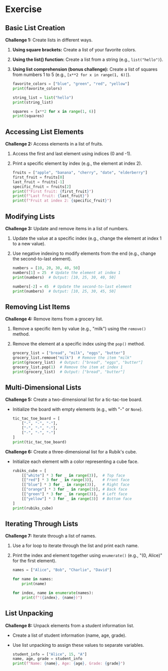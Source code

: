 # Exercise

## Basic List Creation

**Challenge 1:** Create lists in different ways.

1. **Using square brackets:** Create a list of your favorite colors.
2. **Using the list() function:** Create a list from a string (e.g., `list("hello")`).
3. **Using list comprehension (bonus challenge):** Create a list of squares from numbers 1 to 5 (e.g., `[x**2 for x in range(1, 6)]`).

    ```py
    favorite_colors = ["blue", "green", "red", "yellow"]
    print(favorite_colors)

    string_list = list("hello")
    print(string_list)

    squares = [x**2 for x in range(1, 6)]
    print(squares)
    ```

## Accessing List Elements

**Challenge 2:** Access elements in a list of fruits.

1. Access the first and last element using indices (0 and -1).
2. Print a specific element by index (e.g., the element at index 2).

    ```python
    fruits = ["apple", "banana", "cherry", "date", "elderberry"]
    first_fruit = fruits[0]
    last_fruit = fruits[-1]
    specific_fruit = fruits[2]
    print(f"First fruit: {first_fruit}")
    print(f"Last fruit: {last_fruit}")
    print(f"Fruit at index 2: {specific_fruit}")
    ```

## Modifying Lists

**Challenge 3:** Update and remove items in a list of numbers.

1. Update the value at a specific index (e.g., change the element at index 1 to a new value).
2. Use negative indexing to modify elements from the end (e.g., change the second-to-last element).

    ```py
    numbers = [10, 20, 30, 40, 50]
    numbers[1] = 25  # Update the element at index 1
    print(numbers)  # Output: [10, 25, 30, 40, 50]

    numbers[-2] = 45  # Update the second-to-last element
    print(numbers)  # Output: [10, 25, 30, 45, 50]
    ```

## Removing List Items

**Challenge 4:** Remove items from a grocery list.

1. Remove a specific item by value (e.g., "milk") using the `remove()` method.
2. Remove the element at a specific index using the `pop()` method.

    ```py
    grocery_list = ["bread", "milk", "eggs", "butter"]
    grocery_list.remove("milk")  # Remove the item "milk"
    print(grocery_list)  # Output: ["bread", "eggs", "butter"]
    grocery_list.pop(1)  # Remove the item at index 1
    print(grocery_list)  # Output: ["bread", "butter"]
    ```

## Multi-Dimensional Lists

**Challenge 5:** Create a two-dimensional list for a tic-tac-toe board.

- Initialize the board with empty elements (e.g., with "-" or `None`).

    ```py
    tic_tac_toe_board = [
        ["-", "-", "-"],
        ["-", "-", "-"],
        ["-", "-", "-"]
    ]
    print(tic_tac_toe_board)
    ```

**Challenge 6:** Create a three-dimensional list for a Rubik's cube.

- Initialize each element with a color representing a cube face.

    ```python
    rubiks_cube = [
        [["white"] * 3 for _ in range(3)],  # Top face
        [["red"] * 3 for _ in range(3)],    # Front face
        [["blue"] * 3 for _ in range(3)],   # Right face
        [["orange"] * 3 for _ in range(3)], # Back face
        [["green"] * 3 for _ in range(3)],  # Left face
        [["yellow"] * 3 for _ in range(3)]  # Bottom face
    ]
    print(rubiks_cube)
    ```

## Iterating Through Lists

**Challenge 7:** Iterate through a list of names.

1. Use a for loop to iterate through the list and print each name.
2. Print the index and element together using `enumerate()` (e.g., "(0, Alice)" for the first element).

    ```py
    names = ["Alice", "Bob", "Charlie", "David"]

    for name in names:
        print(name)

    for index, name in enumerate(names):
        print(f"({index}, {name})")
    ```

## List Unpacking

**Challenge 8:** Unpack elements from a student information list.

- Create a list of student information (name, age, grade).
- Use list unpacking to assign these values to separate variables.

    ```py
    student_info = ["Alice", 15, "A"]
    name, age, grade = student_info
    print(f"Name: {name}, Age: {age}, Grade: {grade}")
    ```
